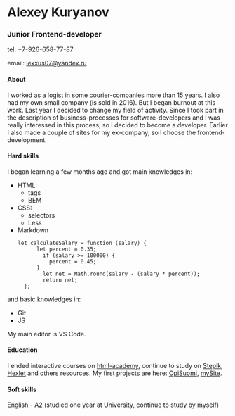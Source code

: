 # Alexey Kuryanov
### Junior Frontend-developer

tel: +7-926-658-77-87

email: lexxus07@yandex.ru

#### About
I worked as a logist in some courier-companies more than 15 years. I also had my own small company (is sold in 2016). 
But I began burnout at this work. Last year I decided to change my field of activity. Since I took part in the description of business-processes for software-developers and I was really interessed in this process, so I decided to become a developer. Earlier I also made a couple of sites for my ex-company, so I choose the frontend-development.

#### Hard skills
I began learning a few months ago and got main knowledges in:
* HTML:
    * tags
    * BEM
* CSS: 
    * selectors
    * Less
* Markdown
    ```	
    let calculateSalary = function (salary) {
	      let percent = 0.35;
	        if (salary >= 100000) {
	          percent = 0.45;
          }
	        let net = Math.round(salary - (salary * percent));
	        return net;
	  };
    ```
    
and basic knowledges in:
* Git
* JS

My main editor is VS Code.

#### Education

I ended interactive courses on [html-academy](https://htmlacademy.ru/profile/alexeykuryanov), continue to study on [Stepik](https://stepik.org/course/38218), [Hexlet](https://ru.hexlet.io/my) and others resources. My first projects are here: [OpiSuomi](https://alexkuryanov.github.io/OpiSuomi/suomi.html), [mySite](https://alexkuryanov.github.io/mySite/index.html).

#### Soft skills

English - A2 (studied one year at University, continue to study by myself)
